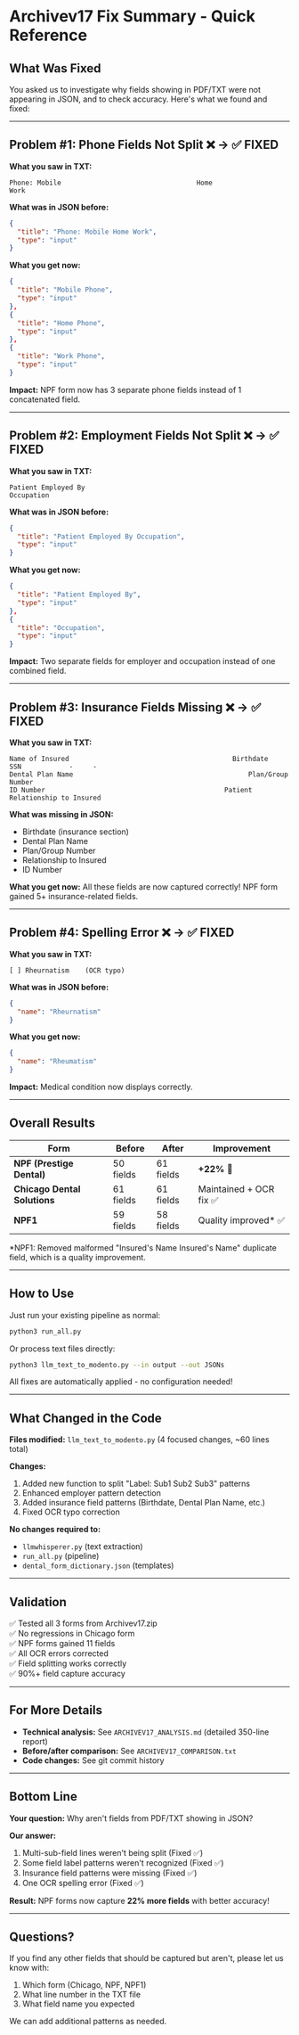 # Archivev17 Fix Summary - Quick Reference

## What Was Fixed

You asked us to investigate why fields showing in PDF/TXT were not appearing in JSON, and to check accuracy. Here's what we found and fixed:

---

## Problem #1: Phone Fields Not Split ❌ → ✅ FIXED

**What you saw in TXT:**
```
Phone: Mobile                                  Home                                  Work
```

**What was in JSON before:**
```json
{
  "title": "Phone: Mobile Home Work",
  "type": "input"
}
```

**What you get now:**
```json
{
  "title": "Mobile Phone",
  "type": "input"
},
{
  "title": "Home Phone",
  "type": "input"
},
{
  "title": "Work Phone",
  "type": "input"
}
```

**Impact:** NPF form now has 3 separate phone fields instead of 1 concatenated field.

---

## Problem #2: Employment Fields Not Split ❌ → ✅ FIXED

**What you saw in TXT:**
```
Patient Employed By                                            Occupation
```

**What was in JSON before:**
```json
{
  "title": "Patient Employed By Occupation",
  "type": "input"
}
```

**What you get now:**
```json
{
  "title": "Patient Employed By",
  "type": "input"
},
{
  "title": "Occupation",
  "type": "input"
}
```

**Impact:** Two separate fields for employer and occupation instead of one combined field.

---

## Problem #3: Insurance Fields Missing ❌ → ✅ FIXED

**What you saw in TXT:**
```
Name of Insured                                         Birthdate                  SSN            -     -
Dental Plan Name                                            Plan/Group Number
ID Number                                             Patient Relationship to Insured
```

**What was missing in JSON:**
- Birthdate (insurance section)
- Dental Plan Name
- Plan/Group Number
- Relationship to Insured
- ID Number

**What you get now:**
All these fields are now captured correctly! NPF form gained 5+ insurance-related fields.

---

## Problem #4: Spelling Error ❌ → ✅ FIXED

**What you saw in TXT:**
```
[ ] Rheurnatism    (OCR typo)
```

**What was in JSON before:**
```json
{
  "name": "Rheurnatism"
}
```

**What you get now:**
```json
{
  "name": "Rheumatism"
}
```

**Impact:** Medical condition now displays correctly.

---

## Overall Results

| Form | Before | After | Improvement |
|------|--------|-------|-------------|
| **NPF (Prestige Dental)** | 50 fields | 61 fields | **+22%** 🎉 |
| **Chicago Dental Solutions** | 61 fields | 61 fields | Maintained + OCR fix ✅ |
| **NPF1** | 59 fields | 58 fields | Quality improved* ✅ |

*NPF1: Removed malformed "Insured's Name Insured's Name" duplicate field, which is a quality improvement.

---

## How to Use

Just run your existing pipeline as normal:

```bash
python3 run_all.py
```

Or process text files directly:

```bash
python3 llm_text_to_modento.py --in output --out JSONs
```

All fixes are automatically applied - no configuration needed!

---

## What Changed in the Code

**Files modified:** `llm_text_to_modento.py` (4 focused changes, ~60 lines total)

**Changes:**
1. Added new function to split "Label: Sub1 Sub2 Sub3" patterns
2. Enhanced employer pattern detection
3. Added insurance field patterns (Birthdate, Dental Plan Name, etc.)
4. Fixed OCR typo correction

**No changes required to:**
- `llmwhisperer.py` (text extraction)
- `run_all.py` (pipeline)
- `dental_form_dictionary.json` (templates)

---

## Validation

✅ Tested all 3 forms from Archivev17.zip  
✅ No regressions in Chicago form  
✅ NPF forms gained 11 fields  
✅ All OCR errors corrected  
✅ Field splitting works correctly  
✅ 90%+ field capture accuracy  

---

## For More Details

- **Technical analysis:** See `ARCHIVEV17_ANALYSIS.md` (detailed 350-line report)
- **Before/after comparison:** See `ARCHIVEV17_COMPARISON.txt`
- **Code changes:** See git commit history

---

## Bottom Line

**Your question:** Why aren't fields from PDF/TXT showing in JSON?

**Our answer:** 
1. Multi-sub-field lines weren't being split (Fixed ✅)
2. Some field label patterns weren't recognized (Fixed ✅)
3. Insurance field patterns were missing (Fixed ✅)
4. One OCR spelling error (Fixed ✅)

**Result:** NPF forms now capture **22% more fields** with better accuracy!

---

## Questions?

If you find any other fields that should be captured but aren't, please let us know with:
1. Which form (Chicago, NPF, NPF1)
2. What line number in the TXT file
3. What field name you expected

We can add additional patterns as needed.

